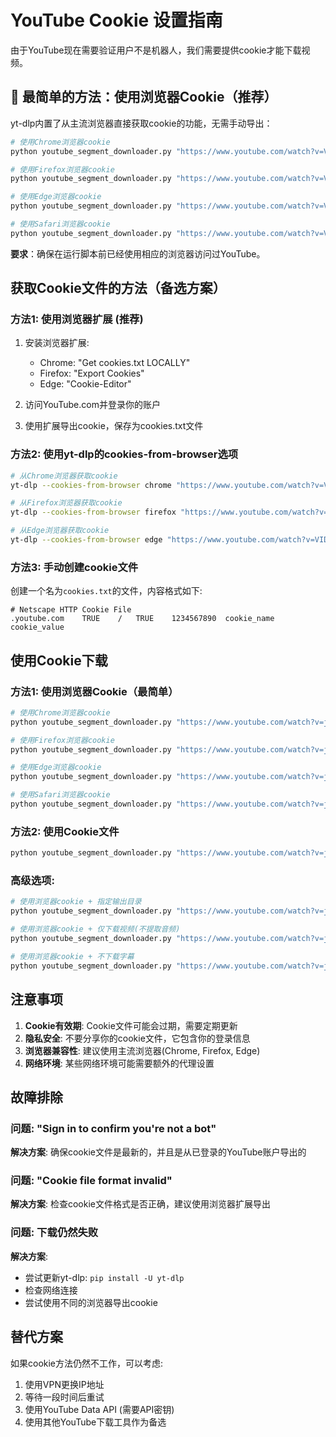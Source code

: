 # YouTube Cookie 设置指南

由于YouTube现在需要验证用户不是机器人，我们需要提供cookie才能下载视频。

## 🚀 最简单的方法：使用浏览器Cookie（推荐）

yt-dlp内置了从主流浏览器直接获取cookie的功能，无需手动导出：

```bash
# 使用Chrome浏览器cookie
python youtube_segment_downloader.py "https://www.youtube.com/watch?v=VIDEO_ID" --start 0 --end 30 --cookies-from-browser chrome

# 使用Firefox浏览器cookie
python youtube_segment_downloader.py "https://www.youtube.com/watch?v=VIDEO_ID" --start 0 --end 30 --cookies-from-browser firefox

# 使用Edge浏览器cookie
python youtube_segment_downloader.py "https://www.youtube.com/watch?v=VIDEO_ID" --start 0 --end 30 --cookies-from-browser edge

# 使用Safari浏览器cookie
python youtube_segment_downloader.py "https://www.youtube.com/watch?v=VIDEO_ID" --start 0 --end 30 --cookies-from-browser safari
```

**要求**：确保在运行脚本前已经使用相应的浏览器访问过YouTube。

## 获取Cookie文件的方法（备选方案）

### 方法1: 使用浏览器扩展 (推荐)
1. 安装浏览器扩展:
   - Chrome: "Get cookies.txt LOCALLY"
   - Firefox: "Export Cookies"
   - Edge: "Cookie-Editor"

2. 访问YouTube.com并登录你的账户

3. 使用扩展导出cookie，保存为cookies.txt文件

### 方法2: 使用yt-dlp的cookies-from-browser选项
```bash
# 从Chrome浏览器获取cookie
yt-dlp --cookies-from-browser chrome "https://www.youtube.com/watch?v=VIDEO_ID"

# 从Firefox浏览器获取cookie
yt-dlp --cookies-from-browser firefox "https://www.youtube.com/watch?v=VIDEO_ID"

# 从Edge浏览器获取cookie
yt-dlp --cookies-from-browser edge "https://www.youtube.com/watch?v=VIDEO_ID"
```

### 方法3: 手动创建cookie文件
创建一个名为`cookies.txt`的文件，内容格式如下:
```
# Netscape HTTP Cookie File
.youtube.com	TRUE	/	TRUE	1234567890	cookie_name	cookie_value
```

## 使用Cookie下载

### 方法1: 使用浏览器Cookie（最简单）
```bash
# 使用Chrome浏览器cookie
python youtube_segment_downloader.py "https://www.youtube.com/watch?v=jNQXAC9IVRw" --start 0 --end 5 --cookies-from-browser chrome

# 使用Firefox浏览器cookie
python youtube_segment_downloader.py "https://www.youtube.com/watch?v=jNQXAC9IVRw" --start 0 --end 5 --cookies-from-browser firefox

# 使用Edge浏览器cookie
python youtube_segment_downloader.py "https://www.youtube.com/watch?v=jNQXAC9IVRw" --start 0 --end 5 --cookies-from-browser edge

# 使用Safari浏览器cookie
python youtube_segment_downloader.py "https://www.youtube.com/watch?v=jNQXAC9IVRw" --start 0 --end 5 --cookies-from-browser safari
```

### 方法2: 使用Cookie文件
```bash
python youtube_segment_downloader.py "https://www.youtube.com/watch?v=jNQXAC9IVRw" --start 0 --end 5 --cookies cookies.txt
```

### 高级选项:
```bash
# 使用浏览器cookie + 指定输出目录
python youtube_segment_downloader.py "https://www.youtube.com/watch?v=jNQXAC9IVRw" --start 0 --end 5 --cookies-from-browser chrome --output-dir ./downloads

# 使用浏览器cookie + 仅下载视频(不提取音频)
python youtube_segment_downloader.py "https://www.youtube.com/watch?v=jNQXAC9IVRw" --start 0 --end 5 --cookies-from-browser chrome --no-audio

# 使用浏览器cookie + 不下载字幕
python youtube_segment_downloader.py "https://www.youtube.com/watch?v=jNQXAC9IVRw" --start 0 --end 5 --cookies-from-browser chrome --no-subtitles
```

## 注意事项

1. **Cookie有效期**: Cookie文件可能会过期，需要定期更新
2. **隐私安全**: 不要分享你的cookie文件，它包含你的登录信息
3. **浏览器兼容性**: 建议使用主流浏览器(Chrome, Firefox, Edge)
4. **网络环境**: 某些网络环境可能需要额外的代理设置

## 故障排除

### 问题: "Sign in to confirm you're not a bot"
**解决方案**: 确保cookie文件是最新的，并且是从已登录的YouTube账户导出的

### 问题: "Cookie file format invalid"
**解决方案**: 检查cookie文件格式是否正确，建议使用浏览器扩展导出

### 问题: 下载仍然失败
**解决方案**:
- 尝试更新yt-dlp: `pip install -U yt-dlp`
- 检查网络连接
- 尝试使用不同的浏览器导出cookie

## 替代方案

如果cookie方法仍然不工作，可以考虑:
1. 使用VPN更换IP地址
2. 等待一段时间后重试
3. 使用YouTube Data API (需要API密钥)
4. 使用其他YouTube下载工具作为备选